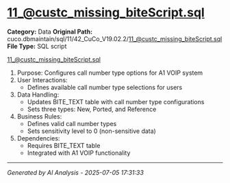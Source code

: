 # 11_@custc_missing_biteScript.sql

**Category:** Data
**Original Path:** cuco.dbmaintain/sql/11/42_CuCo_V19.02.2/11_@custc_missing_biteScript.sql
**File Type:** SQL script

11_@custc_missing_biteScript.sql
1. Purpose: Configures call number type options for A1 VOIP system
2. User Interactions:
   - Defines available call number type selections for users
3. Data Handling:
   - Updates BITE_TEXT table with call number type configurations
   - Sets three types: New, Ported, and Reference
4. Business Rules:
   - Defines valid call number types
   - Sets sensitivity level to 0 (non-sensitive data)
5. Dependencies:
   - Requires BITE_TEXT table
   - Integrated with A1 VOIP functionality

---
*Generated by AI Analysis - 2025-07-05 17:31:33*
